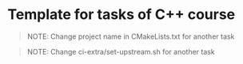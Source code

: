 # Template for tasks of C++ course

> NOTE: Change project name in CMakeLists.txt for another task

> NOTE: Change ci-extra/set-upstream.sh for another task

